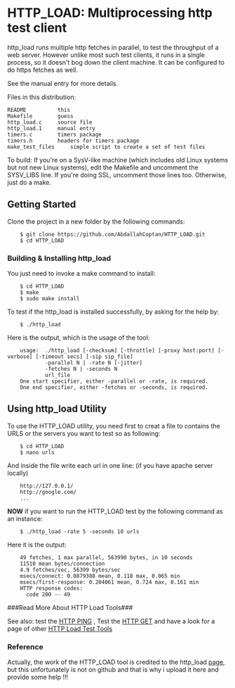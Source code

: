 # HTTP_LOAD: Multiprocessing http test client #

http_load runs multiple http fetches in parallel, to test the
throughput of a web server.  However unlike most such test clients,
it runs in a single process, so it doesn't bog down the client
machine.  It can be configured to do https fetches as well.

See the manual entry for more details.

Files in this distribution:

    README    		this
    Makefile		guess
    http_load.c		source file
    http_load.1		manual entry
    timers.c		timers package
    timers.h		headers for timers package
    make_test_files   	simple script to create a set of test files

To build: If you're on a SysV-like machine (which includes old Linux systems
but not new Linux systems), edit the Makefile and uncomment the SYSV_LIBS
line.  If you're doing SSL, uncomment those lines too.  Otherwise, just do
a make.

## Getting Started ##

Clone the project in a new folder by the following commands: 

		$ git clone https://github.com/AbdallahCoptan/HTTP_LOAD.git
		$ cd HTTP_LOAD

### Building & Installing http_load ###

You just need to invoke a make command to install:

		$ cd HTTP_LOAD
		$ make
		$ sudo make install

To test if the http_load is installed successfully, by asking for the help by:

		$ ./http_load

Here is the output, which is the usage of the tool:

		usage:  ./http_load [-checksum] [-throttle] [-proxy host:port] [-verbose] [-timeout secs] [-sip sip_file]
			    -parallel N | -rate N [-jitter]
			    -fetches N | -seconds N
			    url_file
		One start specifier, either -parallel or -rate, is required.
		One end specifier, either -fetches or -seconds, is required.


## Using http_load Utility ##

To use the HTTP_LOAD utility, you need first to creat a file to contains the URLS or the servers you want to test so as following:

		$ cd HTTP_LOAD
		$ nano urls

And inside the file write each url in one line: (if you have apache server locally)

		http://127.0.0.1/
		http://google.com/
		...

**NOW** if you want to run the HTTP_LOAD test by the following command as an instance:

		$ ./http_load -rate 5 -seconds 10 urls

Here it is the output:

		49 fetches, 1 max parallel, 563990 bytes, in 10 seconds
		11510 mean bytes/connection
		4.9 fetches/sec, 56399 bytes/sec
		msecs/connect: 0.0879388 mean, 0.118 max, 0.065 min
		msecs/first-response: 0.204061 mean, 0.724 max, 0.161 min
		HTTP response codes:
		  code 200 -- 49

###Read More About HTTP Load Tools###

See also: test the [HTTP PING](http://www.acme.com/software/http_ping/) , Test the [HTTP GET](http://www.acme.com/software/http_get/) and have a look for a page of other [HTTP Load Test Tools](http://www.softwareqatest.com/qatweb1.html#LOAD)

### Reference ###
Actually, the work of the HTTP_LOAD tool is credited to the http_load [page](http://www.acme.com/software/http_load/), but this unfortunately is not on github and that is why i upload it here and provide some help !!!
